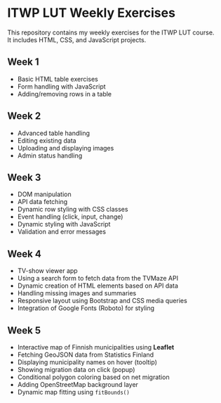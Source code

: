 # ITWP LUT Weekly Exercises

This repository contains my weekly exercises for the ITWP LUT course.  
It includes HTML, CSS, and JavaScript projects.

## Week 1
- Basic HTML table exercises
- Form handling with JavaScript
- Adding/removing rows in a table

## Week 2
- Advanced table handling
- Editing existing data
- Uploading and displaying images
- Admin status handling

## Week 3
- DOM manipulation
- API data fetching
- Dynamic row styling with CSS classes
- Event handling (click, input, change)
- Dynamic styling with JavaScript
- Validation and error messages

## Week 4
- TV-show viewer app
- Using a search form to fetch data from the TVMaze API
- Dynamic creation of HTML elements based on API data
- Handling missing images and summaries
- Responsive layout using Bootstrap and CSS media queries
- Integration of Google Fonts (Roboto) for styling

## Week 5
- Interactive map of Finnish municipalities using **Leaflet**
- Fetching GeoJSON data from Statistics Finland
- Displaying municipality names on hover (tooltip)
- Showing migration data on click (popup)
- Conditional polygon coloring based on net migration
- Adding OpenStreetMap background layer
- Dynamic map fitting using `fitBounds()`